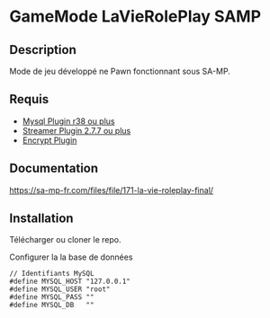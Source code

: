 # GameMode LaVieRolePlay SAMP #

## Description ##

Mode de jeu développé ne Pawn fonctionnant sous SA-MP.

## Requis ##
* [Mysql Plugin r38 ou plus](http://forum.sa-mp.com/showthread.php?t=56564)
* [Streamer Plugin 2.7.7 ou plus](http://forum.sa-mp.com/showthread.php?t=102865)
* [Encrypt Plugin](http://forum.sa-mp.com/showthread.php?t=152682)

## Documentation ##
https://sa-mp-fr.com/files/file/171-la-vie-roleplay-final/

## Installation ##
Télécharger ou cloner le repo.

Configurer la la base de données
```pawn
// Identifiants MySQL
#define MYSQL_HOST "127.0.0.1"                                  		
#define MYSQL_USER "root"                                                   
#define MYSQL_PASS ""                                  
#define MYSQL_DB   ""                                        
```
